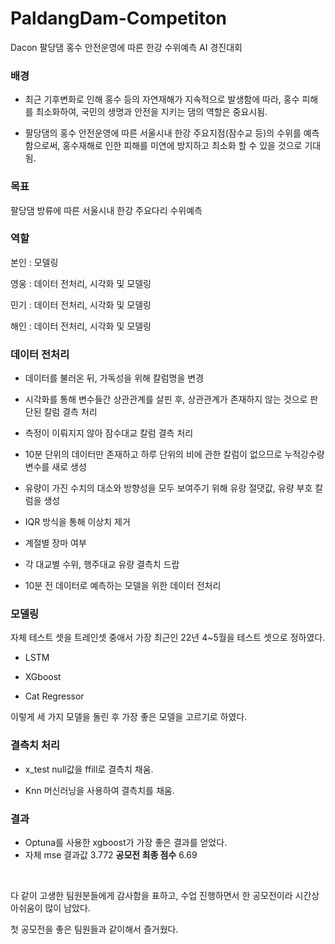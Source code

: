 # PaldangDam-Competiton
Dacon 팔당댐 홍수 안전운영에 따른 한강 수위예측 AI 경진대회


### 배경 ###

- 최근 기후변화로 인해 홍수 등의 자연재해가 지속적으로 발생함에 따라, 홍수 피해를 최소화하여, 국민의 생명과 안전을 지키는 댐의 역할은 중요시됨.

- 팔당댐의 홍수 안전운영에 따른 서울시내 한강 주요지점(잠수교 등)의 수위를 예측함으로써, 홍수재해로 인한 피해를 미연에 방지하고 최소화 할 수 있을 것으로 기대됨.

### 목표 ###
팔당댐 방류에 따른 서울시내 한강 주요다리 수위예측

### 역할 ###

본인 : 모델링

영웅 : 데이터 전처리, 시각화 및 모델링

민기 : 데이터 전처리, 시각화 및 모델링

해인 : 데이터 전처리, 시각화 및 모델링

### 데이터 전처리 ###

- 데이터를 불러온 뒤, 가독성을 위해 칼럼명을 변경

- 시각화를 통해 변수들간 상관관계를 살핀 후, 상관관계가 존재하지 않는 것으로 판단된 칼럼 결측 처리

- 측정이 이뤄지지 않아 잠수대교 칼럼 결측 처리

- 10분 단위의 데이터만 존재하고 하루 단위의 비에 관한 칼럼이 없으므로 누적강수량 변수를 새로 생성

- 유량이 가진 수치의 대소와 방향성을 모두 보여주기 위해 유랑 절댓값, 유량 부호 칼럼을 생성

- IQR 방식을 통해 이상치 제거

- 계절별 장마 여부

- 각 대교별 수위, 행주대교 유량 결측치 드랍

- 10분 전 데이터로 예측하는 모델을 위한 데이터 전처리


### 모델링 ###
자체 테스트 셋을 트레인셋 중애서 가장 최근인 22년 4~5월을 테스트 셋으로 정하였다.

- LSTM

- XGboost

- Cat Regressor

이렇게 세 가지 모델을 돌린 후 가장 좋은 모델을 고르기로 하였다.


### 결측치 처리 ###
- x_test null값을 ffill로 결측치 채움.

- Knn 머신러닝을 사용하여 결측치를 채움.

### 결과 ###
- Optuna를 사용한 xgboost가 가장 좋은 결과를 얻었다.
- 자체 mse 결과값 3.772 **공모전 최종 점수** 6.69

<br/>

다 같이 고생한 팀원분들에게 감사함을 표하고, 수업 진행하면서 한 공모전이라 시간상 아쉬움이 많이 남았다.

첫 공모전을 좋은 팀원들과 같이해서 즐거웠다.
